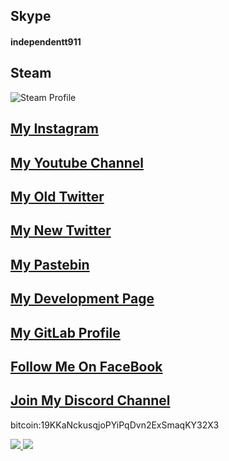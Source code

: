 
####
## Skype
#### independentt911
## Steam
![Steam Profile](https://badges.steamprofile.com/profile/default/steam/76561197978927604.png)
## [My Instagram](https://www.instagram.com/i.n.d.3.p.3.n.d.3.n.t/)
## [My Youtube Channel](https://youtu.be/o3d6KrIhpTs)
## [My Old Twitter](https://twitter.com/independentcod)
## [My New Twitter](https://twitter.com/ind3p3nd3n7)
## [My Pastebin](https://pastebin.com/u/independentt)
## [My Development Page](https://ind3p3nd3nt.github.io)
## [My GitLab Profile](https://gitlab.com/ind3p3nd3nt)
## [Follow Me On FaceBook](https://fb.me/remi.girard2)
## [Join My Discord Channel](https://discord.gg/gGcWeas)



bitcoin:19KKaNckusqjoPYiPqDvn2ExSmaqKY32X3

<a href="https://www.paypal.me/ind3p3nd3n7">
    <img src="https://i.ibb.co/c38mfKF/Pay-Pal-Donate-Button-High-Quality-PNG.png">
</a>

<a href="https://github.com/antonkomarev/github-profile-views-counter">
    <img src="https://komarev.com/ghpvc/?username=ind3p3nd3nt">
</a>
